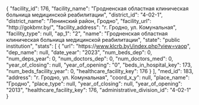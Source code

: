{
    "facility_id": 176,
    "facility_name": "Гродненская областная клиническая больница медицинской реабилитации",
    "district_id": "4-02-1",
    "district_name": "Ленинский район, Гродно",
    "facility_url": "http:\/\/gokbmr.by\/",
    "facility_address": "г. Гродно, ул. Комунальная",
    "facility_type": null,
    "ap_1": "2",
    "name": "Гродненская областная клиническая больница медицинской реабилитации",
    "state": "public institution",
    "stats": [
        {
            "url": "https:\/\/www.klcrb.by\/index.php?view=vaop",
            "dep_name": null,
            "date_year": "2023",
            "num_beds_dep": 0,
            "num_deps_year": 0,
            "num_doctors_dep": 0,
            "num_doctors_med": 0,
            "year_of_closing": null,
            "year_of_opening": "0",
            "beds_in_hospital_key": 173,
            "num_beds_facility_year": 0,
            "healthcare_facility_key": 176
        }
    ],
    "med_id": 183,
    "address": "г. Гродно, ул. Комунальная",
    "coord_x_y": null,
    "place_name": "Гродно",
    "place_type": null,
    "year_of_closing": null,
    "year_of_opening": "2013",
    "healthcare_facility_key": 176,
    "administrative_division_id": "4-02-1"
}